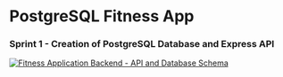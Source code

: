 # PostgreSQL Fitness App
 
### Sprint 1 - Creation of PostgreSQL Database and Express API

[![Fitness Application Backend - API and Database Schema](http://img.youtube.com/vi/oG6RU_5y5y8/0.jpg)](http://www.youtube.com/watch?v=oG6RU_5y5y8 "Fitness Application Backend - API and Database Schema")
